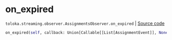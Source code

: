 # on_expired
`toloka.streaming.observer.AssignmentsObserver.on_expired` | [Source code](https://github.com/Toloka/toloka-kit/blob/v0.1.26/src/streaming/observer.py#L398)

```python
on_expired(self, callback: Union[Callable[[List[AssignmentEvent]], None], Callable[[List[AssignmentEvent]], Awaitable[None]]])
```

